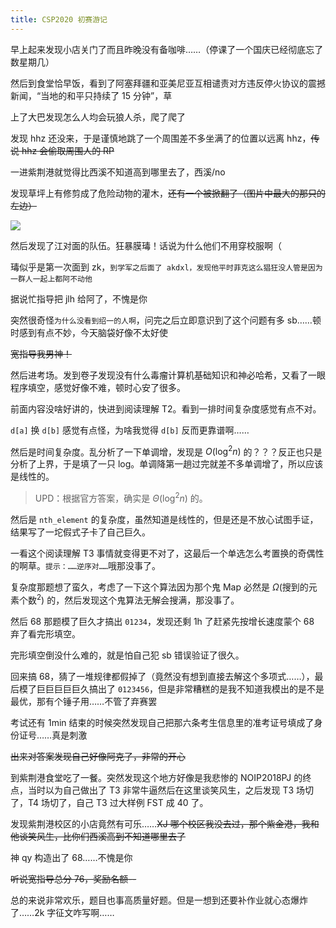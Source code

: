 ```yaml
---
title: CSP2020 初赛游记
---
```


早上起来发现小店关门了而且昨晚没有备咖啡……（停课了一个国庆已经彻底忘了数星期几）

然后到食堂恰早饭，看到了阿塞拜疆和亚美尼亚互相谴责对方违反停火协议的震撼新闻，“当地的和平只持续了 15 分钟”，草

上了大巴发现怎么人均会玩狼人杀，爬了爬了

发现 hhz 还没来，于是谨慎地跳了一个周围差不多坐满了的位置以远离 hhz，~~传说 hhz 会偷取周围人的 RP~~

一进紫荆港就觉得比西溪不知道高到哪里去了，西溪/no

发现草坪上有修剪成了危险动物的灌木，~~还有一个被掀翻了（图片中最大的那只的左边）~~

![](\images\bear.png)

然后发现了江对面的队伍。狂暴膜瑇！话说为什么他们不用穿校服啊（

瑇似乎是第一次面到 zk，``到学军之后面了 akdxl，发现他平时菲克这么猖狂没人管是因为一群人一起上都阿不动他``

据说忙指导把 jlh 给阿了，不愧是你

突然很奇怪``为什么没看到绍一的人啊``，问完之后立即意识到了这个问题有多 sb……顿时感到有点不妙，今天脑袋好像不太好使

~~宽指导我男神！~~

然后进考场。发到卷子发现没有什么毒瘤计算机基础知识和神必哈希，又看了一眼程序填空，感觉好像不难，顿时心安了很多。

前面内容没啥好讲的，快进到阅读理解 T2。看到一排时间复杂度感觉有点不对。

``d[a]`` 换 ``d[b]`` 感觉有点怪，为啥我觉得 ``d[b]`` 反而更靠谱啊……

然后是时间复杂度。乱分析了一下单调增，发现是 $O(\log^2 n)$ 的？？？反正也只是分析了上界，于是填了一只 log。单调降第一趟过完就差不多单调增了，所以应该是线性的。

> UPD：根据官方答案，确实是 $\Theta(\log^2n)$ 的。

然后是 ``nth_element`` 的复杂度，虽然知道是线性的，但是还是不放心试图手证，结果写了一坨假式子卡了自己巨久。

一看这个阅读理解 T3 事情就变得更不对了，这最后一个单选怎么考置换的奇偶性的啊草。``提示：……逆序对……``哦那没事了。

复杂度那题想了蛮久，考虑了一下这个算法因为那个鬼 Map 必然是 $\Omega(\text{搜到的元素个数}^2)$ 的，然后发现这个鬼算法无解会搜满，那没事了。

然后 68 那题模了巨久才搞出 ``01234``，发现还剩 1h 了赶紧先按增长速度蒙个 68 弃了看完形填空。

完形填空倒没什么难的，就是怕自己犯 sb 错误验证了很久。

回来搞 68，猜了一堆规律都假掉了（竟然没有想到直接去解这个多项式……），最后模了巨巨巨巨巨久搞出了 ``0123456``，但是非常糟糕的是我不知道我模出的是不是最优，那有个锤子用……不管了弃赛罢

考试还有 1min 结束的时候突然发现自己把那六条考生信息里的准考证号填成了身份证号……真是刺激

~~出来对答案发现自己好像阿克了，非常的开心~~

到紫荆港食堂吃了一餐。突然发现这个地方好像是我悲惨的 NOIP2018PJ 的终点，当时以为自己做出了 T3 非常牛逼然后在这里谈笑风生，之后发现 T3 场切了，T4 场切了，自己 T3 过大样例 FST 成 40 了。

发现紫荆港校区的小店竟然有可乐……~~XJ 哪个校区我没去过，那个紫金港，我和他谈笑风生，比你们西溪高到不知道哪里去了~~

神 qy 构造出了 68……不愧是你

~~听说宽指导总分 76，奖励名额--~~

总的来说非常欢乐，题目也事高质量好题。但是一想到还要补作业就心态爆炸了……2k 字征文咋写啊……